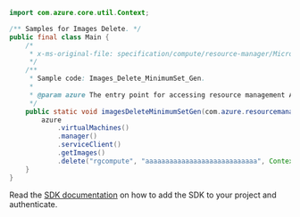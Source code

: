 ```java
import com.azure.core.util.Context;

/** Samples for Images Delete. */
public final class Main {
    /*
     * x-ms-original-file: specification/compute/resource-manager/Microsoft.Compute/stable/2022-03-01/ComputeRP/examples/imageExamples/Images_Delete_MinimumSet_Gen.json
     */
    /**
     * Sample code: Images_Delete_MinimumSet_Gen.
     *
     * @param azure The entry point for accessing resource management APIs in Azure.
     */
    public static void imagesDeleteMinimumSetGen(com.azure.resourcemanager.AzureResourceManager azure) {
        azure
            .virtualMachines()
            .manager()
            .serviceClient()
            .getImages()
            .delete("rgcompute", "aaaaaaaaaaaaaaaaaaaaaaaaaaaa", Context.NONE);
    }
}
```

Read the [SDK documentation](https://github.com/Azure/azure-sdk-for-java/blob/azure-resourcemanager_2.15.0/sdk/resourcemanager/azure-resourcemanager/README.md) on how to add the SDK to your project and authenticate.

